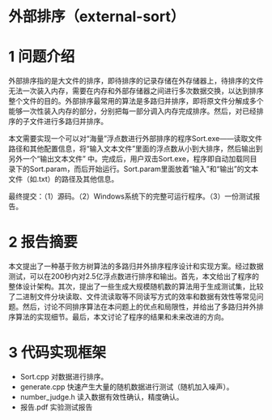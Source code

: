 外部排序（external-sort）
====

# 1 问题介绍

外部排序指的是大文件的排序，即待排序的记录存储在外存储器上，待排序的文件无法一次装入内存，需要在内存和外部存储器之间进行多次数据交换，以达到排序整个文件的目的。外部排序最常用的算法是多路归并排序，即将原文件分解成多个能够一次性装入内存的部分，分别把每一部分调入内存完成排序。然后，对已经排序的子文件进行多路归并排序。


本文需要实现一个可以对“海量”浮点数进行外部排序的程序Sort.exe——读取文件路径和其他配置信息，将“输入文本文件”里面的浮点数从小到大排序，然后输出到另外一个“输出文本文件” 中。完成后，用户双击Sort.exe，程序即自动加载同目录下的Sort.param，而后开始运行。Sort.param里面放着“输入”和“输出”的文本文件（如.txt）的路径及其他信息。


最终提交：（1）源码。（2）Windows系统下的完整可运行程序。（3）一份测试报告。

# 2 报告摘要

本文提出了一种基于败方树算法的多路归并外排序程序设计和实现方案。经过数据测试，可以在200秒内对2.5亿浮点数进行排序和输出。首先，本文给出了程序的整体设计架构。其次，提出了一些生成大规模随机数的算法用于生成测试集，比较了二进制文件分块读取、文件流读取等不同读写方式的效率和数据有效性等常见问题。然后，讨论不同排序算法在本问题上的优点和局限性，并给出了多路归并外排序算法的实现细节。最后，本文讨论了程序的结果和未来改进的方向。

# 3 代码实现框架

* Sort.cpp 对数据进行排序。
* generate.cpp 快速产生大量的随机数据进行测试（随机加入噪声）。
* number_judge.h 读入数据有效性确认，精度确认。
* 报告.pdf 实验测试报告
